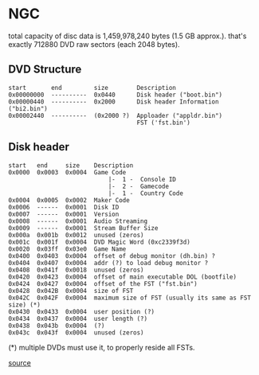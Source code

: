 # NGC

total capacity of disc data is 1,459,978,240 bytes (1.5 GB approx.).
that's exactly 712880 DVD raw sectors (each 2048 bytes).


## DVD Structure

```
start       end         size        Description
0x00000000  ----------  0x0440      Disk header ("boot.bin")
0x00000440  ----------  0x2000      Disk header Information ("bi2.bin")
0x00002440  ----------  (0x2000 ?)  Apploader ("appldr.bin")
                                    FST ('fst.bin')
```


## Disk header

```
start   end     size    Description
0x0000  0x0003  0x0004  Game Code
                            |-  1 -  Console ID
                            |-  2 -  Gamecode
                            |-  1 -  Country Code
0x0004  0x0005  0x0002  Maker Code
0x0006  ------  0x0001  Disk ID
0x0007  ------  0x0001  Version
0x0008  ------  0x0001  Audio Streaming
0x0009  ------  0x0001  Stream Buffer Size
0x000a  0x001b  0x0012  unused (zeros)
0x001c  0x001f  0x0004  DVD Magic Word (0xc2339f3d)
0x0020  0x03ff  0x03e0  Game Name
0x0400  0x0403  0x0004  offset of debug monitor (dh.bin) ?
0x0404  0x0407  0x0004  addr (?) to load debug monitor ?
0x0408  0x041f  0x0018  unused (zeros)
0x0420  0x0423  0x0004  offset of main executable DOL (bootfile)
0x0424  0x0427  0x0004  offset of the FST ("fst.bin")
0x0428  0x042B  0x0004  size of FST
0x042C  0x042F  0x0004  maximum size of FST (usually its same as FST size) (*)
0x0430  0x0433  0x0004  user position (?)
0x0434  0x0437  0x0004  user length (?)
0x0438  0x043b  0x0004  (?)
0x043c  0x043f  0x0004  unused (zeros)
```

(\*) multiple DVDs must use it, to properly reside all FSTs.


[source](https://www.gc-forever.com/yagcd/chap13.html#sec13)
